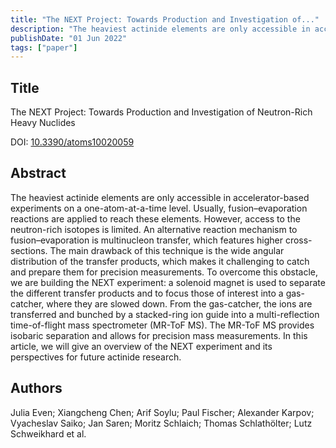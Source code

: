 ```yaml
---
title: "The NEXT Project: Towards Production and Investigation of..."
description: "The heaviest actinide elements are only accessible in accelerator-based experiments on a one-atom-at-a-time level."
publishDate: "01 Jun 2022"
tags: ["paper"]
---
```


## Title
The NEXT Project: Towards Production and Investigation of Neutron-Rich Heavy Nuclides

DOI: [10.3390/atoms10020059](https://www.mdpi.com/2218-2004/10/2/59)


## Abstract
The heaviest actinide elements are only accessible in accelerator-based experiments on a one-atom-at-a-time level. Usually, fusion–evaporation reactions are applied to reach these elements. However, access to the neutron-rich isotopes is limited. An alternative reaction mechanism to fusion–evaporation is multinucleon transfer, which features higher cross-sections. The main drawback of this technique is the wide angular distribution of the transfer products, which makes it challenging to catch and prepare them for precision measurements. To overcome this obstacle, we are building the NEXT experiment: a solenoid magnet is used to separate the different transfer products and to focus those of interest into a gas-catcher, where they are slowed down. From the gas-catcher, the ions are transferred and bunched by a stacked-ring ion guide into a multi-reflection time-of-flight mass spectrometer (MR-ToF MS). The MR-ToF MS provides isobaric separation and allows for precision mass measurements. In this article, we will give an overview of the NEXT experiment and its perspectives for future actinide research. 



## Authors
Julia Even; Xiangcheng Chen; Arif Soylu; Paul Fischer; Alexander Karpov; Vyacheslav Saiko; Jan Saren; Moritz Schlaich; Thomas Schlathölter; Lutz Schweikhard et al.

